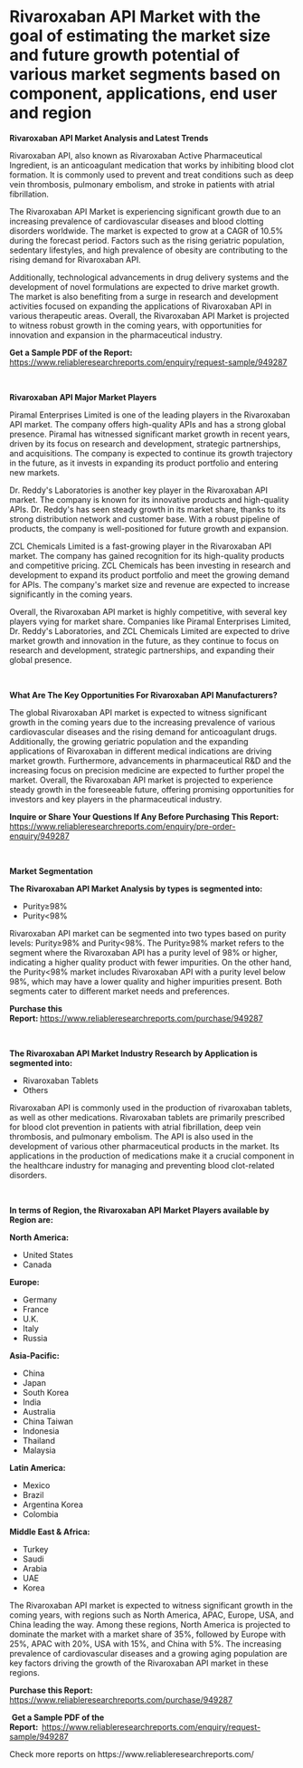 <p><h1>Rivaroxaban API Market with the goal of estimating the market size and future growth potential of various market segments based on component, applications, end user and region</h1></p><p><strong>Rivaroxaban API Market Analysis and Latest Trends</strong></p>
<p><p>Rivaroxaban API, also known as Rivaroxaban Active Pharmaceutical Ingredient, is an anticoagulant medication that works by inhibiting blood clot formation. It is commonly used to prevent and treat conditions such as deep vein thrombosis, pulmonary embolism, and stroke in patients with atrial fibrillation.</p><p>The Rivaroxaban API Market is experiencing significant growth due to an increasing prevalence of cardiovascular diseases and blood clotting disorders worldwide. The market is expected to grow at a CAGR of 10.5% during the forecast period. Factors such as the rising geriatric population, sedentary lifestyles, and high prevalence of obesity are contributing to the rising demand for Rivaroxaban API.</p><p>Additionally, technological advancements in drug delivery systems and the development of novel formulations are expected to drive market growth. The market is also benefiting from a surge in research and development activities focused on expanding the applications of Rivaroxaban API in various therapeutic areas. Overall, the Rivaroxaban API Market is projected to witness robust growth in the coming years, with opportunities for innovation and expansion in the pharmaceutical industry.</p></p>
<p><strong>Get a Sample PDF of the Report:&nbsp;</strong> <a href="https://www.reliableresearchreports.com/enquiry/request-sample/949287">https://www.reliableresearchreports.com/enquiry/request-sample/949287</a></p>
<p>&nbsp;</p>
<p><strong>Rivaroxaban API Major Market Players</strong></p>
<p><p>Piramal Enterprises Limited is one of the leading players in the Rivaroxaban API market. The company offers high-quality APIs and has a strong global presence. Piramal has witnessed significant market growth in recent years, driven by its focus on research and development, strategic partnerships, and acquisitions. The company is expected to continue its growth trajectory in the future, as it invests in expanding its product portfolio and entering new markets.</p><p>Dr. Reddy's Laboratories is another key player in the Rivaroxaban API market. The company is known for its innovative products and high-quality APIs. Dr. Reddy's has seen steady growth in its market share, thanks to its strong distribution network and customer base. With a robust pipeline of products, the company is well-positioned for future growth and expansion.</p><p>ZCL Chemicals Limited is a fast-growing player in the Rivaroxaban API market. The company has gained recognition for its high-quality products and competitive pricing. ZCL Chemicals has been investing in research and development to expand its product portfolio and meet the growing demand for APIs. The company's market size and revenue are expected to increase significantly in the coming years.</p><p>Overall, the Rivaroxaban API market is highly competitive, with several key players vying for market share. Companies like Piramal Enterprises Limited, Dr. Reddy's Laboratories, and ZCL Chemicals Limited are expected to drive market growth and innovation in the future, as they continue to focus on research and development, strategic partnerships, and expanding their global presence.</p></p>
<p>&nbsp;</p>
<p><strong>What Are The Key Opportunities For Rivaroxaban API Manufacturers?</strong></p>
<p><p>The global Rivaroxaban API market is expected to witness significant growth in the coming years due to the increasing prevalence of various cardiovascular diseases and the rising demand for anticoagulant drugs. Additionally, the growing geriatric population and the expanding applications of Rivaroxaban in different medical indications are driving market growth. Furthermore, advancements in pharmaceutical R&D and the increasing focus on precision medicine are expected to further propel the market. Overall, the Rivaroxaban API market is projected to experience steady growth in the foreseeable future, offering promising opportunities for investors and key players in the pharmaceutical industry.</p></p>
<p><strong>Inquire or Share Your Questions If Any Before Purchasing This Report:</strong> <a href="https://www.reliableresearchreports.com/enquiry/pre-order-enquiry/949287">https://www.reliableresearchreports.com/enquiry/pre-order-enquiry/949287</a></p>
<p>&nbsp;</p>
<p><strong>Market Segmentation</strong></p>
<p><strong>The Rivaroxaban API Market Analysis by types is segmented into:</strong></p>
<p><ul><li>Purity≥98%</li><li>Purity<98%</li></ul></p>
<p><p>Rivaroxaban API market can be segmented into two types based on purity levels: Purity≥98% and Purity<98%. The Purity≥98% market refers to the segment where the Rivaroxaban API has a purity level of 98% or higher, indicating a higher quality product with fewer impurities. On the other hand, the Purity<98% market includes Rivaroxaban API with a purity level below 98%, which may have a lower quality and higher impurities present. Both segments cater to different market needs and preferences.</p></p>
<p><strong>Purchase this Report:&nbsp;</strong><a href="https://www.reliableresearchreports.com/purchase/949287">https://www.reliableresearchreports.com/purchase/949287</a></p>
<p>&nbsp;</p>
<p><strong>The Rivaroxaban API Market Industry Research by Application is segmented into:</strong></p>
<p><ul><li>Rivaroxaban Tablets</li><li>Others</li></ul></p>
<p><p>Rivaroxaban API is commonly used in the production of rivaroxaban tablets, as well as other medications. Rivaroxaban tablets are primarily prescribed for blood clot prevention in patients with atrial fibrillation, deep vein thrombosis, and pulmonary embolism. The API is also used in the development of various other pharmaceutical products in the market. Its applications in the production of medications make it a crucial component in the healthcare industry for managing and preventing blood clot-related disorders.</p></p>
<p>&nbsp;</p>
<p><strong>In terms of Region, the Rivaroxaban API Market Players available by Region are:</strong></p>
<p>
    <p> <strong> North America: </strong>
        <ul>
            <li>United States</li>
            <li>Canada</li>
        </ul>
        </p> 
    <p> <strong> Europe: </strong>
        <ul>
            <li>Germany</li>
            <li>France</li>
            <li>U.K.</li>
            <li>Italy</li>
            <li>Russia</li>
        </ul>
        </p> 
    <p> <strong> Asia-Pacific: </strong>
        <ul>
            <li>China</li>
            <li>Japan</li>
            <li>South Korea</li>
            <li>India</li>
            <li>Australia</li>
            <li>China Taiwan</li>
            <li>Indonesia</li>
            <li>Thailand</li>
            <li>Malaysia</li>
        </ul>
        </p> 
    <p> <strong> Latin America: </strong>
        <ul>
            <li>Mexico</li>
            <li>Brazil</li>
            <li>Argentina Korea</li>
            <li>Colombia</li>
        </ul>
        </p> 
    <p> <strong> Middle East & Africa: </strong>
        <ul>
            <li>Turkey</li>
            <li>Saudi</li>
            <li>Arabia</li>
            <li>UAE</li>
            <li>Korea</li>
        </ul>
    </p>
    </p>
<p><p>The Rivaroxaban API market is expected to witness significant growth in the coming years, with regions such as North America, APAC, Europe, USA, and China leading the way. Among these regions, North America is projected to dominate the market with a market share of 35%, followed by Europe with 25%, APAC with 20%, USA with 15%, and China with 5%. The increasing prevalence of cardiovascular diseases and a growing aging population are key factors driving the growth of the Rivaroxaban API market in these regions.</p></p>
<p><strong>Purchase this Report: </strong><a href="https://www.reliableresearchreports.com/purchase/949287">https://www.reliableresearchreports.com/purchase/949287</a></p>
<p>&nbsp;<strong>Get a Sample PDF of the Report:&nbsp;&nbsp;</strong><a href="https://www.reliableresearchreports.com/enquiry/request-sample/949287">https://www.reliableresearchreports.com/enquiry/request-sample/949287</a></p>
<p><strong></strong></p>
<p>Check more reports on https://www.reliableresearchreports.com/</p>